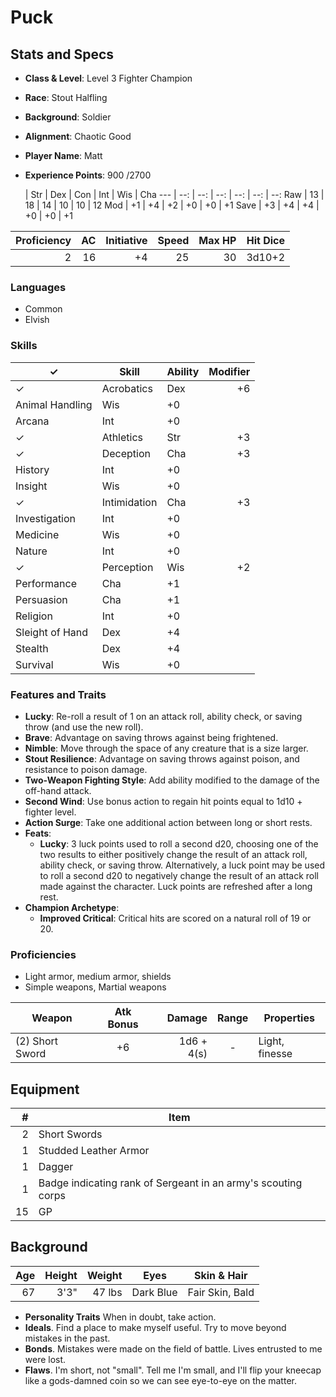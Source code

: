 # Puck

## Stats and Specs

* **Class & Level**: Level 3 Fighter Champion
* **Race**: Stout Halfling
* **Background**: Soldier
* **Alignment**: Chaotic Good
* **Player Name**: Matt
* **Experience Points**: 900 /2700

     | Str | Dex  | Con  | Int  | Wis  | Cha
---  | --: | --:  | --:  | --:  | --:  | --:
Raw  | 13  |  18  |  14  |  10  |  10  |  12
Mod  | +1  |  +4  |  +2  |  +0  |  +0  |  +1
Save | +3  |  +4  |  +4  |  +0  |  +0  |  +1

Proficiency | AC  | Initiative | Speed | Max HP | Hit Dice
----------: | --: | ---------: | ----: | -----: | -------:
         2  |  16 |         +4 |    25 |     30 |   3d10+2 

### Languages

* Common
* Elvish

### Skills

✓ | Skill           | Ability | Modifier
--- | --------------- | ------- | -------:
✓ | Acrobatics      | Dex     | +6
  | Animal Handling | Wis     | +0
  | Arcana          | Int     | +0
✓ | Athletics       | Str     | +3
✓ | Deception       | Cha     | +3
  | History         | Int     | +0
  | Insight         | Wis     | +0
✓ | Intimidation    | Cha     | +3
  | Investigation   | Int     | +0
  | Medicine        | Wis     | +0
  | Nature          | Int     | +0
✓ | Perception      | Wis     | +2
  | Performance     | Cha     | +1
  | Persuasion      | Cha     | +1
  | Religion        | Int     | +0
  | Sleight of Hand | Dex     | +4
  | Stealth         | Dex     | +4
  | Survival        | Wis     | +0

### Features and Traits
* **Lucky**: Re-roll a result of 1 on an attack roll, ability check, or saving throw (and use the new roll).
* **Brave**: Advantage on saving throws against being frightened.
* **Nimble**: Move through the space of any creature that is a size larger.
* **Stout Resilience**: Advantage on saving throws against poison, and resistance to poison damage.
* **Two-Weapon Fighting Style**: Add ability modified to the damage of the off-hand attack.
* **Second Wind**: Use bonus action to regain hit points equal to 1d10 + fighter level.
* **Action Surge**: Take one additional action between long or short rests.
* **Feats**:
  * **Lucky**: 3 luck points used to roll a second d20, choosing one of the two results to either positively change the result of an attack roll, ability check, or saving throw.  Alternatively, a luck point may be used to roll a second d20 to negatively change the result of an attack roll made against the character.  Luck points are refreshed after a long rest.
* **Champion Archetype**:
  * **Improved Critical**: Critical hits are scored on a natural roll of 19 or 20.

### Proficiencies

* Light armor, medium armor, shields
* Simple weapons, Martial weapons

Weapon          | Atk Bonus |     Damage | Range | Properties
--------------- | :-------: | ---------: | :---: | ----------
(2) Short Sword |     +6    | 1d6 + 4(s) |   -   | Light, finesse

## Equipment
\#  | Item
--: | ---------
2   | Short Swords
1   | Studded Leather Armor
1   | Dagger
1   | Badge indicating rank of Sergeant in an army's scouting corps
15  | GP

## Background

Age | Height | Weight   | Eyes      | Skin & Hair
--: | -----: | ------:  | --------- | ---------------
 67 |   3'3" |  47 lbs  | Dark Blue | Fair Skin, Bald

* **Personality Traits** When in doubt, take action.
* **Ideals**. Find a place to make myself useful. Try to move beyond mistakes in the past.
* **Bonds**. Mistakes were made on the field of battle. Lives entrusted to me were lost.
* **Flaws**. I'm short, not "small".  Tell me I'm small, and I'll flip your kneecap like a gods-damned coin so we can see eye-to-eye on the matter. 
